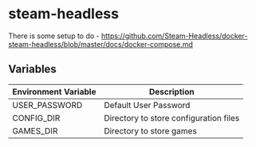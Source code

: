# steam-headless

There is some setup to do - https://github.com/Steam-Headless/docker-steam-headless/blob/master/docs/docker-compose.md

## Variables

| Environment Variable | Description                            |
| -------------------- | -------------------------------------- |
| USER_PASSWORD        | Default User Password                  |
| CONFIG_DIR           | Directory to store configuration files |
| GAMES_DIR            | Directory to store games               |
